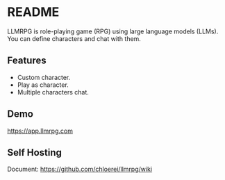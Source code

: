 # README

LLMRPG is role-playing game (RPG) using large language models (LLMs). You can define characters and chat with them.

## Features

- Custom character.
- Play as character.
- Multiple characters chat.

## Demo

https://app.llmrpg.com

## Self Hosting

Document: https://github.com/chloerei/llmrpg/wiki
